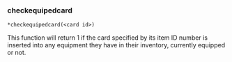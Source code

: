 ### checkequipedcard
```
*checkequipedcard(<card id>)
```

This function will return 1 if the card specified by its item ID number is
inserted into any equipment they have in their inventory, currently equipped or
not.
